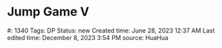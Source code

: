 # Jump Game V

#: 1340
Tags: DP
Status: new
Created time: June 28, 2023 12:37 AM
Last edited time: December 8, 2023 3:54 PM
source: HuaHua